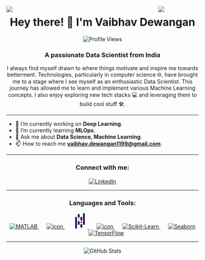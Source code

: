 <img align="left" src="https://user-images.githubusercontent.com/65187002/144930161-2f783401-8d27-4fdf-a2f7-cc0ba32f1f1f.gif" width="21%" style="display:inline;"><img align="right" src="https://user-images.githubusercontent.com/65187002/144930161-2f783401-8d27-4fdf-a2f7-cc0ba32f1f1f.gif" width="21%" style="display:inline;">

<h1 align="center">Hey there! 👋 I'm Vaibhav Dewangan</h1>

<p align="center">
  <img src="https://komarev.com/ghpvc/?username=vaibhavO1&label=Profile%20views&color=0e75b6&style=flat" alt="Profile Views" />
</p>

<h3 align="center">A passionate Data Scientist from India</h3>

<p align="center">
  I always find myself drawn to where things motivate and inspire me towards betterment. Technologies, particularly in computer science 🌐, have brought me to a stage where I see myself as an enthusiastic Data Scientist. This journey has allowed me to learn and implement various Machine Learning concepts. I also enjoy exploring new tech stacks 💻 and leveraging them to build cool stuff 🛠️.
</p>

---

- 🔭 I’m currently working on **Deep Learning**.
- 🌱 I’m currently learning **MLOps**.
- 💬 Ask me about **Data Science, Machine Learning**.
- 📫 How to reach me **vaibhav.dewangan1199@gmail.com**.

---

<h3 align="center">Connect with me:</h3>
<p align="center">
  <a href="https://linkedin.com/in/vaibhav-dewangan-086779280" target="_blank">
    <img align="center" src="https://raw.githubusercontent.com/rahuldkjain/github-profile-readme-generator/master/src/images/icons/Social/linked-in-alt.svg" alt="LinkedIn" height="30" width="40" />
  </a>
</p>

---

<h3 align="center">Languages and Tools:</h3>
<p align="center">
  <a href="https://www.mathworks.com/" target="_blank" rel="noreferrer">
    <img src="https://upload.wikimedia.org/wikipedia/commons/2/21/Matlab_Logo.png" alt="MATLAB" width="40" height="40" />
  </a>&nbsp;&nbsp;&nbsp;&nbsp;
  <a href="https://www.mysql.com/" target="_blank" rel="noreferrer">
    <img src="https://techstack-generator.vercel.app/mysql-icon.svg" alt="icon" width="40" height="40" />
  </a>&nbsp;&nbsp;&nbsp;&nbsp;
  <a href="https://pandas.pydata.org/" target="_blank" rel="noreferrer">
    <img src="https://raw.githubusercontent.com/devicons/devicon/2ae2a900d2f041da66e950e4d48052658d850630/icons/pandas/pandas-original.svg" alt="Pandas" width="40" height="40" />
  </a>&nbsp;&nbsp;&nbsp;&nbsp;
  <a href="https://www.python.org" target="_blank" rel="noreferrer">
    <img src="https://techstack-generator.vercel.app/python-icon.svg" alt="icon" width="40" height="40" />
  </a>&nbsp;&nbsp;&nbsp;&nbsp;
  <a href="https://scikit-learn.org/" target="_blank" rel="noreferrer">
    <img src="https://upload.wikimedia.org/wikipedia/commons/0/05/Scikit_learn_logo_small.svg" alt="Scikit-Learn" width="40" height="40" />
  </a>&nbsp;&nbsp;&nbsp;&nbsp;
  <a href="https://seaborn.pydata.org/" target="_blank" rel="noreferrer">
    <img src="https://seaborn.pydata.org/_images/logo-mark-lightbg.svg" alt="Seaborn" width="40" height="40" />
  </a>&nbsp;&nbsp;&nbsp;&nbsp;
  <a href="https://www.tensorflow.org" target="_blank" rel="noreferrer">
    <img src="https://www.vectorlogo.zone/logos/tensorflow/tensorflow-icon.svg" alt="TensorFlow" width="40" height="40" />
  </a>
</p>

---

<p align="center">
  <img align="center" src="https://github-readme-stats.vercel.app/api?username=vaibhavO1&show_icons=true&locale=en" alt="GitHub Stats" />
</p>
